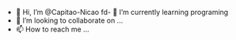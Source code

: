 - 👋 Hi, I’m @Capitao-Nicao
fd- 🌱 I’m currently learning  programing
- 💞️ I’m looking to collaborate on ...
- 📫 How to reach me ...

<!---
Capitao-Nicao/Capitao-Nicao is a ✨ special ✨ repository because its `README.md` (this file) appears on your GitHub profile.
You can click the Preview link to take a look at your changes.
--->
